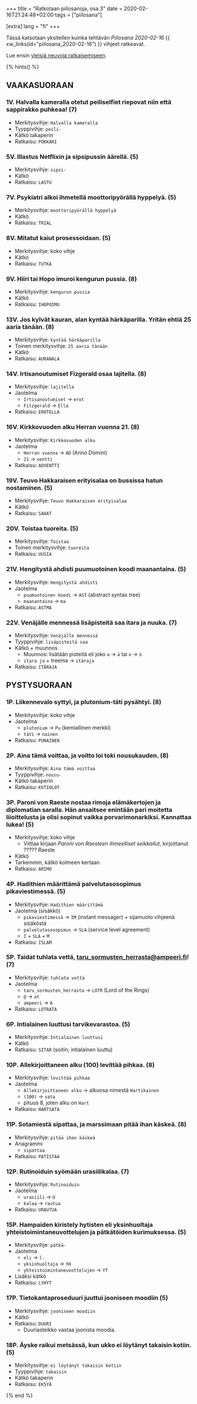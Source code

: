 +++
title = "Ratkotaan piilosanoja, osa 3"
date = 2020-02-16T21:24:48+02:00
tags = ["piilosana"]

[extra]
lang = "fi"
+++

Tässä katsotaan yksitellen kuinka tehtävän *Piilosana 2020-02-16* {{ xw_links(id="piilosana_2020-02-16") }} vihjeet ratkeavat.

<!--more-->

Lue ensin [yleisiä neuvoja ratkaisemiseen](@/piilosanat/ratkotaan/_index.md).

{% hints() %}

## VAAKASUORAAN

### 1V. Halvalla kameralla otetut peiliselfiet riepovat niin että sappirakko puhkeaa! (7)

- Merkitysvihje: `Halvalla kameralla`
- Tyyppivihje: `peili-`
- Kätkö takaperin
- Ratkaisu: `POKKARI`

### 5V. Illastus Netflixin ja sipsipussin äärellä. (5)

- Merkitysvihje: `sipsi-`
- Kätkö
- Ratkaisu: `LASTU`

### 7V. Psykiatri alkoi ihmetellä moottoripyörällä hyppelyä. (5)

- Merkitysvihje: `moottoripyörällä hyppelyä`
- Kätkö
- Ratkaisu: `TRIAL`

### 8V. Mitatut kaiut prosessoidaan. (5)

- Merkitysvihje: koko vihje
- Kätkö
- Ratkaisu: `TUTKA`

### 9V. Hiiri tai Hopo imuroi kengurun pussia. (8)

- Merkitysvihje: `kengurun pussia`
- Kätkö
- Ratkaisu: `IHOPOIMU`

### 13V. Jos kylvät kauran, alan kyntää härkäparilla. Yritän ehtiä 25 aaria tänään. (8)

- Merkitysvihje: `kyntää härkäparilla`
- Toinen merkitysvihje: `25 aaria tänään`
- Kätkö
- Ratkaisu: `AURANALA`

### 14V. Irtisanoutumiset Fizgerald osaa lajitella. (8)

- Merkitysvihje: `lajitella`
- Jaotelma
  * `Irtisanoutumiset` -> `erot`
  * `Fitzgerald` -> `Ella`
- Ratkaisu: `EROTELLA`

### 16V. Kirkkovuoden alku Herran vuonna 21. (8)

- Merkitysvihje: `Kirkkovuoden alku`
- Jaotelma
  * `Herran vuonna` -> `AD` (Anno Domini)
  * `21` -> `ventti`
- Ratkaisu: `ADVENTTI`

### 19V. Teuvo Hakkaraisen erityisalaa on bussissa hatun nostaminen. (5)

- Merkitysvihje: `Teuvo Hakkaraisen erityisalaa`
- Kätkö
- Ratkaisu: `SAHAT`

### 20V. Toistaa tuoreita. (5)

- Merkitysvihje: `Toistaa`
- Toinen merkitysvihje: `tuoreita`
- Ratkaisu: `UUSIA`

### 21V. Hengitystä ahdisti puumuotoinen koodi maanantaina. (5)

- Merkitysvihje: `Hengitystä ahdisti`
- Jaotelma
  * `puumuotoinen koodi` -> `AST` (abstract syntax tree)
  * `maanantaina` -> `ma`
- Ratkaisu: `ASTMA`

### 22V. Venäjälle mennessä lisäpisteitä saa itara ja nuuka. (7)

- Merkitysvihje: `Venäjälle mennessä`
- Tyyppivihje: `lisäpisteitä saa`
- Kätkö + muunnos
  * Muunnos: lisätään pisteitä eli joko `a` -> `ä` tai `o` -> `ö`
  * `itara ja` + treema -> `itäraja`
- Ratkaisu: `ITÄRAJA`

## PYSTYSUORAAN

### 1P. Liikennevalo syttyi, ja plutonium-täti pysähtyi. (8)

- Merkitysvihje: koko vihje
- Jaotelma
  * `plutonium` -> `Pu` (kemiallinen merkki)
  * `täti` -> `nainen`
- Ratkaisu: `PUNAINEN`

### 2P. Aina tämä voittaa, ja voitto loi toki nousukauden. (8)

- Merkitysvihje: `Aina tämä voittaa`
- Tyyppivihje: `nousu-`
- Kätkö takaperin
- Ratkaisu: `KOTIOLOT`

### 3P. Paroni von Raeste nostaa rimoja elämäkertojen ja diplomatian saralla. Hän ansaitsee enintään pari moitetta liioittelusta ja olisi sopinut vaikka porvarimonarkiksi. Kannattaa lukea! (5)

- Merkitysvihje: koko vihje
  * Viittaa kirjaan *Paroni von Raesteen ihmeelliset seikkailut*, kirjoittanut ????? Raeste
- Kätkö
- Tarkemmin, kätkö kolmeen kertaan
- Ratkaisu: `ARIMO`

### 4P. Hadithien määrittämä palvelutasosopimus pikaviestimessä. (5)

- Merkitysvihje: `Hadithien määrittämä`
- Jaotelma (sisäkkö)
  * `pikaviestimessä` -> `IM` (instant messager) + sijamuoto vihjeenä sisäköstä
  * `palvelutasosopimus` -> `SLA` (service level agreement)
  * `I` + `SLA` + `M`
- Ratkaisu: `ISLAM`

### 5P. Taidat tuhlata vettä, taru_sormusten_herrasta@ampeeri.fi! (7)

- Merkitysvihje: `tuhlata vettä`
- Jaotelma
  * `taru_sormusten_herrasta` -> `LOTR` (Lord of the Rings)
  * `@` -> `at`
  * `ampeeri` -> `A`
- Ratkaisu: `LOTRATA`

### 6P. Intialainen luuttusi tarvikevarastoa. (5)

- Merkitysvihje: `Intialainen luuttusi`
- Kätkö
- Ratkaisu: `SITAR` (soitin; intialainen luuttu)

### 10P. Allekirjoittaneen alku (100) levittää pihkaa. (8)

- Merkitysvihje: `levittää pihkaa`
- Jaotelma
  * `Allekirjoittaneen alku` -> alkuosa nimestä `Hartikainen`
  * `(100)` -> `sata`
  * pituus 8, joten alku on `Hart`
- Ratkaisu: `HARTSATA`

### 11P. Sotamiestä sipattaa, ja marssimaan pitää ihan käskeä. (8)

- Merkitysvihje: `pitää ihan käskeä`
- Anagrammi
  * `sipattaa`
- Ratkaisu: `PATISTAA`

### 12P. Rutinoiduin syömään urasiilikalaa. (7)

- Merkitysvihje: `Rutinoiduin`
- Jaotelma
  * `urasiili` -> `U`
  * `kalaa` -> `rautua`
- Ratkaisu: `URAUTUA`

### 15P. Hampaiden kiristely hytisten eli yksinhuoltaja yhteistoimintaneuvottelujen ja pätkätöiden kurimuksessa. (5)

- Merkitysvihje: `pätkä-`
- Jaotelma
  * `eli` -> `l.`
  * `yksinhuoltaja` -> `YH`
  * `yhteistoimintaneuvottelujen` -> `YT`
- Lisäksi kätkö
- Ratkaisu: `LYHYT`

### 17P. Tietokantaproseduuri juuttui jooniseen moodiin (5)

- Merkitysvihje: `jooniseen moodiin`
- Kätkö
- Ratkaisu: `DUURI`
  * Duuriasteikko vastaa joonista moodia.

### 18P. Äyske raikui metsässä, kun ukko ei löytänyt takaisin kotiin. (5)

- Merkitysvihje: `ei löytänyt takaisin kotiin`
- Tyyppivihje: `takaisin`
- Kätkö takaperin
- Ratkaisu: `EKSYÄ`

{% end %}
